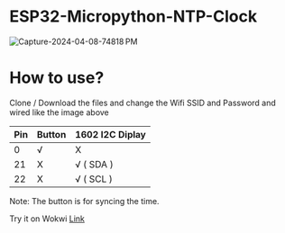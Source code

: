 # ESP32-Micropython-NTP-Clock
![Capture-2024-04-08-74818 PM](https://github.com/Jeremy-JYL/ESP32-Micropython-NTP-Clock/assets/108569568/08cc4b4b-7f65-4b24-9c51-36ffccda457f)

# How to use?
Clone / Download the files and change the Wifi SSID and Password and wired like the image above

| Pin | Button | 1602 I2C Diplay |
|-----|--------|-----------------|
| 0   | √      | X               |
| 21  | X      | √ ( SDA )       |
| 22  | X      | √ ( SCL )       |

Note: The button is for syncing the time.

Try it on Wokwi [Link](https://wokwi.com/projects/394601619168114689)
